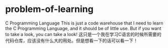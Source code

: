 # problem-of-learning 
C Programming Language
This is just a code warehouse that I need to learn the C Programming Language, and it should be of little use. But if you want to take a look, you can take a look!
这只是一个我在学习C语言的时候所需要的代码仓库，应该没有什么大的用处。但是想看一下的话可以看一下！
